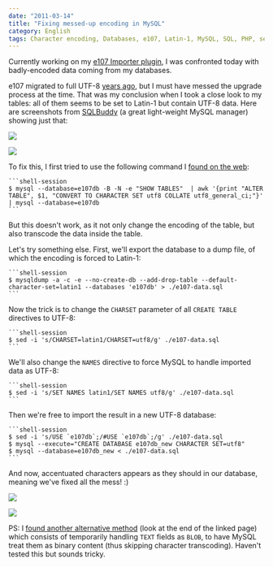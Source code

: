 ```yaml
---
date: "2011-03-14"
title: "Fixing messed-up encoding in MySQL"
category: English
tags: Character encoding, Databases, e107, Latin-1, MySQL, SQL, PHP, sed, SQL, unicode, UTF-8, Web, Regular expression
---
```


Currently working on my [e107 Importer plugin](https://wordpress.org/extend/plugins/e107-importer/), I was confronted today with badly-encoded data coming from my databases.

e107 migrated to full UTF-8 [years ago](https://e107.org/comment.php?comment.news.735), but I must have messed the upgrade process at the time. That was my conclusion when I took a close look to my tables: all of them seems to be set to Latin-1 but contain UTF-8 data. Here are screenshots from [SQLBuddy](https://www.sqlbuddy.com) (a great light-weight MySQL manager) showing just that:

![]({attach}e107-latin1-encoded-mysql-tables.png)

![]({attach}utf8-encoded-data-in-latin1-tables.png)

To fix this, I first tried to use the following command I [found on the web](https://www.commandlinefu.com/commands/view/1575/convert-all-mysql-tables-and-fields-to-utf8):

    ```shell-session
    $ mysql --database=e107db -B -N -e "SHOW TABLES"  | awk '{print "ALTER TABLE", $1, "CONVERT TO CHARACTER SET utf8 COLLATE utf8_general_ci;"}' | mysql --database=e107db
    ```

But this doesn't work, as it not only change the encoding of the table, but also transcode the data inside the table.

Let's try something else. First, we'll export the database to a dump file, of which the encoding is forced to Latin-1:

    ```shell-session
    $ mysqldump -a -c -e --no-create-db --add-drop-table --default-character-set=latin1 --databases 'e107db' > ./e107-data.sql
    ```

Now the trick is to change the `CHARSET` parameter of all `CREATE TABLE` directives to UTF-8:

    ```shell-session
    $ sed -i 's/CHARSET=latin1/CHARSET=utf8/g' ./e107-data.sql
    ```

We'll also change the `NAMES` directive to force MySQL to handle imported data as UTF-8:

    ```shell-session
    $ sed -i 's/SET NAMES latin1/SET NAMES utf8/g' ./e107-data.sql
    ```

Then we're free to import the result in a new UTF-8 database:

    ```shell-session
    $ sed -i 's/USE `e107db`;/#USE `e107db`;/g' ./e107-data.sql
    $ mysql --execute="CREATE DATABASE e107db_new CHARACTER SET=utf8"
    $ mysql --database=e107db_new < ./e107-data.sql
    ```

And now, accentuated characters appears as they should in our database, meaning we've fixed all the mess! :)

![]({attach}e107-utf8-encoded-mysql-tables.png)

![]({attach}fixed-utf8-data-in-tables.png)

PS: I [found another alternative method](https://en.gentoo-wiki.com/wiki/Convert_latin1_to_UTF-8_in_MySQL#Alternative_Method) (look at the end of the linked page) which consists of temporarily handling `TEXT` fields as `BLOB`, to have MySQL treat them as binary content (thus skipping character transcoding). Haven't tested this but sounds tricky.
